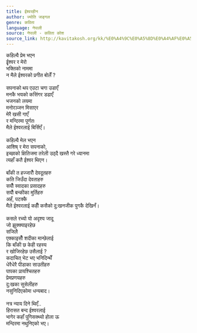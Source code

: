 ```yaml
---
title: ईश्वरहीन
author: ज्योति जङ्गल
genre: कविता
language: नेपाली
source: नेपाली - कविता कोश
source_link: http://kavitakosh.org/kk/%E0%A4%9C%E0%A5%8D%E0%A4%AF%E0%A5%8B%E0%A4%A4%E0%A4%BF_%E0%A4%9C%E0%A4%99%E0%A5%8D%E0%A4%97%E0%A4%B2
---
```


कहिल्यै प्रेम भएन  
ईृश्वर र मेरो  
भक्तिको नाममा  
न मैले ईश्वरको प्रगीत बोलेँ ?  
   
सपनाको थप एउटा चगा उडाएँ  
मनकै भयको कसिंगर डढाएँ  
भजनको लयमा  
मनोरञ्जन मिसाएर  
मेरै खसी गाएँ  
र मन्दिरमा पूर्णतः  
मैले ईश्वरलाई बिर्सिएँ।  
   
कहिल्यै मेल भएन  
आशिष् र मेरा सपनाको,  
इच्छाको क्षितिजमा तरेली उठ्दै खस्तै गरे ध्यानमा  
त्यहाँ कतै ईश्वर थिएन।  
   
बाँकी त हज्जारौँ देवदूतहरु  
कति जिउँदा देवताहरु  
सयौँ स्वादका प्रसादहरु  
सयौँ बन्कीका मुर्तिहरु  
अहँ, पटक्कै  
मैले ईश्वरलाई कहीँ कसैको दु:खनजीक पुगकै देखिनँ।  
   
कसले रच्यो यो अदृश्य जादू  
जो झुक्क्याइरहेछ  
सजिलै  
एक्काइसौँ शदीका मान्छेलाई  
कि बाँकी छ केही रहस्य  
र खोजिरहेछ उसैलाई ?  
कदाचित् भेट भए भनिदिन्थेँ  
धेरैधेरै पीडाका साउतीहरु  
पापका प्रायश्चितहरु  
प्रेमप्रणयहरु  
दु:खका सुसेलीहरु  
नसुनिदिएकोमा धन्यबाद।  
   
नत्र न्याय दिने थिएँ..  
हिरासत बन्द ईश्वरलाई  
भागेर कहाँ पुगिसक्थ्यो होला ऊ  
मन्दिरमा नथुनिएको भए।
